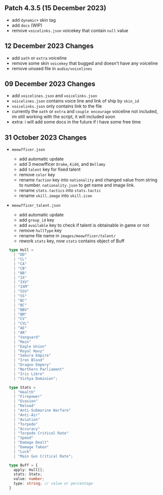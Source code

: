 ## Patch 4.3.5 (15 December 2023)
- add `dynamic+` skin tag
- add `docs` (WIP)
- remove `voicelinks.json` voicekey that contain `null` value

## 12 December 2023 Changes
- add `oath` or `extra` voiceline
- remove some skin `voicekey` that bugged and doesn't have any voiceline
- remove unused file in `audio/voicelines`

## 09 December 2023 Changes
- add `voicelines.json` and `voicelinks.json`
- `voicelines.json` contains voice line and link of ship by `skin_id`
- `voicelinks.json` only contains link to the file
- currently the `oath` or `extra` and `couple encourage` voiceline not included, im still working with the script, it will included soon
- extra: i will add some docs in the future if i have some free time

## 31 October 2023 Changes
- `meowfficer.json`
  - add automatic update
  - add 3 meowfficer `Drake`, `Kidd`, and `Bellamy`
  - add `talent` key for fixed talent
  - remove `color` key
  - rename `faction` key into `nationality` and changed value from string to number. `nationality.json` to get name and image link.
  - rename `stats.tactics` into `stats.tactic`
  - rename `skill.image` into `skill.icon`

- `meowfficer_talent.json`
  - add automatic update
  - add `group_id` key
  - add `available` key to check if talent is obtainable in game or not
  - remove `hullType` key
  - rename file name in `images/meowfficer/talent/`
  - rework `stats` key, now `stats` contains object of Buff

```TypeScript
  type Hull = 
    | "DD"
    | "CL"
    | "CA"
    | "CB"
    | "BB"
    | "IX"
    | "IXV"
    | "IXM"
    | "SSV"
    | "SS"
    | "BC"
    | "BC"
    | "BBV"
    | "BM"
    | "CV"
    | "CVL"
    | "AE"
    | "AR"
    | "Vanguard"
    | "Main"
    | "Eagle Union"
    | "Royal Navy"
    | "Sakura Empire"
    | "Iron Blood"
    | "Dragon Empery"
    | "Northern Parliament"
    | "Iris Libre"
    | "Vichya Dominion";

  type Stats =
    | "Health"
    | "Firepower"
    | "Evasion"
    | "Reload"
    | "Anti-Submarine Warfare"
    | "Anti-Air"
    | "Aviation"
    | "Torpedo"
    | "Accuracy"
    | "Torpedo Critical Rate"
    | "Speed"
    | "Damage Dealt"
    | "Damage Taken"
    | "Luck"
    | "Main Gun Critical Rate";

  type Buff = {
    apply: Hull[];
    stats: Stats;
    value: number;
    type: string; // value or percentage
  }
```
